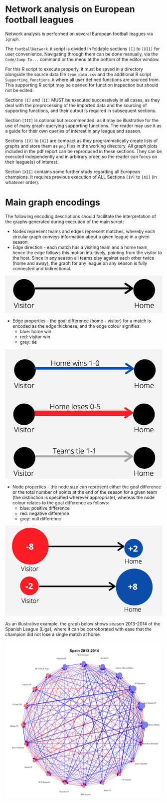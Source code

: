 # Network analysis on European football leagues

Network analysis is performed on several European football leagues via `igraph`.

The `footballNetwork.R` script is divided in foldable sections `[I]` to `[XII]` for user convenience.
Navigating through them can be done manually, via the `Code/Jump To...` command or the menu at the
bottom of the editor window.

For this R script to execute properly, it must be saved in a directory alongside the source data file
`team_data.csv` and the additional R script `Supporting_functions.R` where all user defined functions
are sourced from. This supporting R script may be opened for function inspection but should not be edited.

Sections `[I]` and `[II]` MUST be executed successively in all cases, as they deal with the preprocessing
of the imported data and the sourcing of supporting functions, and their output is required in subsequent
sections.

Section `[III]` is optional but recommended, as it may be illustrative for the use of many graph-querying
supporting functions. The reader may use it as a guide for their own queries of interest in any league
and season.

Sections `[IV]` to `[XI]` are compact as they programmatically create lists of graphs and store them as
`png` files in the working directory. All graph plots included in the pdf report can be reproduced in
these sections. They can be executed independently and in arbitrary order, so the reader can focus on
their league(s) of interest.

Section `[XII]` contains some further study regarding all European champions. It requires previous
execution of ALL Sections `[IV]` to `[XI]` (in whatever order).

# Main graph encodings

The following encoding descriptions should facilitate the interpretation of the graphs generated during execution of the main script:

* Nodes represent teams and edges represent matches, whereby each circular graph conveys information about a given league in a given season.
* Edge direction - each match has a visiting team and a home team, hence the edge follows this motion intuitively, pointing from the visitor to the host. Since in any season all teams play against each other twice (home and away), the graph for any league on any season is fully connected and bidirectional.

![edge_direction](/img/encodings/edge_direction.png)
* Edge properties - the goal difference (home - visitor) for a match is encoded as the edge thickness, and the edge colour signifies:
    * blue: home win
    * red: visitor win
    * grey: tie

![edge_colour_thickness](/img/encodings/edge_colour_thickness.png)

* Node properties - the node size can represent either the goal difference or the total number of points at the end of the season for a given team (the distinction is specified wherever appropriate), whereas the node colour relates to the goal difference as follows:
    * blue: positive difference
    * red: negative difference
    * grey: null difference

![node_colour_size](/img/encodings/node_colour_size.png)

As an illustrative example, the graph below shows season 2013-2014 of the Spanish League (Liga), where it can be corroborated with ease that the champion did not lose a single match at home.

![example](/img/encodings/example.png)
